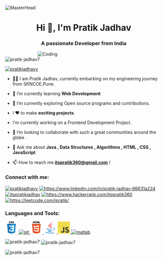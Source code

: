 ![MasterHead](https://camo.githubusercontent.com/5dc6ee33381917e41fc9c4951799268998f11a9b864399bf79a0842e4f9b194d/68747470733a2f2f692e696d6775722e636f6d2f315a76566b44632e676966)
<h1 align="center">Hi 👋, I'm Pratik Jadhav</h1>
<h3 align="center">A passionate Developer from India</h3>
<img align="right" alt="Coding" width="400" src="https://camo.githubusercontent.com/c1dcb74cc1c1835b1d716f5051499a2814c683c806b15f04b0eba492863703e9/68747470733a2f2f63646e2e6472696262626c652e636f6d2f75736572732f3733303730332f73637265656e73686f74732f363538313234332f6176656e746f2e676966">

<p align="left"> <img src="https://komarev.com/ghpvc/?username=pratik-jadhav7&label=Profile%20views&color=0e75b6&style=flat" alt="pratik-jadhav7" /> </p>

<p align="left"> <a href="https://twitter.com/pratikjadhavv" target="blank"><img src="https://img.shields.io/twitter/follow/pratikjadhavv?logo=twitter&style=for-the-badge" alt="pratikjadhavv" /></a> </p>

- 🧑‍🎓 I am Pratik Jadhav, currently embarking on my engineering journey from SKNCOE,Pune.
 
- 🌱 I’m currently learning **Web Development**

- 🔭 I’m currently exploring Open source programs and contributions.

-  I ❤️ to make **exciting projects**.

-  I'm currently working on a Frontend Development Project.

-  👯 I’m looking to collaborate with such a great communities around the globe .

- 💬 Ask me about **Java , Data Structures , Algorithms , HTML , CSS , JavaScript**

- 📫 How to reach me **itspratik360@gmail.com** / 


<h3 align="left">Connect with me:</h3>
<p align="left">
<a href="https://twitter.com/pratikjadhavv" target="blank"><img align="center" src="https://raw.githubusercontent.com/rahuldkjain/github-profile-readme-generator/master/src/images/icons/Social/twitter.svg" alt="pratikjadhavv" height="30" width="40" /></a>
<a href="https://linkedin.com/in/https://www.linkedin.com/in/pratik-jadhav-86631a224" target="blank"><img align="center" src="https://raw.githubusercontent.com/rahuldkjain/github-profile-readme-generator/master/src/images/icons/Social/linked-in-alt.svg" alt="https://www.linkedin.com/in/pratik-jadhav-86631a224" height="30" width="40" /></a>
<a href="https://instagram.com/itspratikjadhav" target="blank"><img align="center" src="https://raw.githubusercontent.com/rahuldkjain/github-profile-readme-generator/master/src/images/icons/Social/instagram.svg" alt="itspratikjadhav" height="30" width="40" /></a>
<a href="https://www.hackerrank.com/https://www.hackerrank.com/itspratik360" target="blank"><img align="center" src="https://raw.githubusercontent.com/rahuldkjain/github-profile-readme-generator/master/src/images/icons/Social/hackerrank.svg" alt="https://www.hackerrank.com/itspratik360" height="30" width="40" /></a>
<a href="https://www.leetcode.com/https://leetcode.com/jpratik/" target="blank"><img align="center" src="https://raw.githubusercontent.com/rahuldkjain/github-profile-readme-generator/master/src/images/icons/Social/leet-code.svg" alt="https://leetcode.com/jpratik/" height="30" width="40" /></a>
</p>

<h3 align="left">Languages and Tools:</h3>
<p align="left"> <a href="https://www.w3schools.com/css/" target="_blank" rel="noreferrer"> <img src="https://raw.githubusercontent.com/devicons/devicon/master/icons/css3/css3-original-wordmark.svg" alt="css3" width="40" height="40"/> </a> <a href="https://git-scm.com/" target="_blank" rel="noreferrer"> <img src="https://www.vectorlogo.zone/logos/git-scm/git-scm-icon.svg" alt="git" width="40" height="40"/> </a> <a href="https://www.w3.org/html/" target="_blank" rel="noreferrer"> <img src="https://raw.githubusercontent.com/devicons/devicon/master/icons/html5/html5-original-wordmark.svg" alt="html5" width="40" height="40"/> </a> <a href="https://www.java.com" target="_blank" rel="noreferrer"> <img src="https://raw.githubusercontent.com/devicons/devicon/master/icons/java/java-original.svg" alt="java" width="40" height="40"/> </a> <a href="https://developer.mozilla.org/en-US/docs/Web/JavaScript" target="_blank" rel="noreferrer"> <img src="https://raw.githubusercontent.com/devicons/devicon/master/icons/javascript/javascript-original.svg" alt="javascript" width="40" height="40"/> </a> <a href="https://www.mathworks.com/" target="_blank" rel="noreferrer"> <img src="https://upload.wikimedia.org/wikipedia/commons/2/21/Matlab_Logo.png" alt="matlab" width="40" height="40"/> </a> </p>

<p><img align="left" src="https://github-readme-stats.vercel.app/api/top-langs?username=pratik-jadhav7&show_icons=true&locale=en&layout=compact" alt="pratik-jadhav7" /></p>

<p>&nbsp;<img align="center" src="https://github-readme-stats.vercel.app/api?username=pratik-jadhav7&show_icons=true&locale=en" alt="pratik-jadhav7" /></p>

<p><img align="center" src="https://github-readme-streak-stats.herokuapp.com/?user=pratik-jadhav7&" alt="pratik-jadhav7" /></p>
